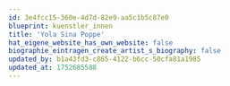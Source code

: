 ```yaml
---
id: 3e4fcc15-360e-4d7d-82e9-aa5c1b5c87e0
blueprint: kuenstler_innen
title: 'Yola Sina Poppe'
hat_eigene_website_has_own_website: false
biographie_eintragen_create_artist_s_biography: false
updated_by: b1a43fd3-c865-4122-b6cc-50cfa81a1985
updated_at: 1752685588
---
```


